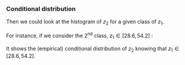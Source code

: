 ### Conditional distribution

Then we could look at the histogram of $z_2$ for a given class of $z_1$.

For instance, if we consider the 2$^\textrm{nd}$ class, $z_1\in[28.6,54.2]$ :

It shows the (empirical) conditional distribution of $z_2$ knowing that $z_1\in[28.6,54.2]$.


